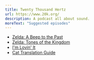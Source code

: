 ```yaml
---
title: Twenty Thousand Hertz
url: https://www.20k.org/
description: A podcast all about sound.
moreText: "Suggested episodes"
---
```


- [Zelda: A Beep to the Past](https://www.20k.org/episodes/zeldabeep)
- [Zelda: Tones of the Kingdom](https://www.20k.org/episodes/zeldatones)
- [I'm Lovin' It](https://www.20k.org/episodes/imlovinit)
- [Cat Translation Guide](https://www.20k.org/episodes/cat-translation-guide)
